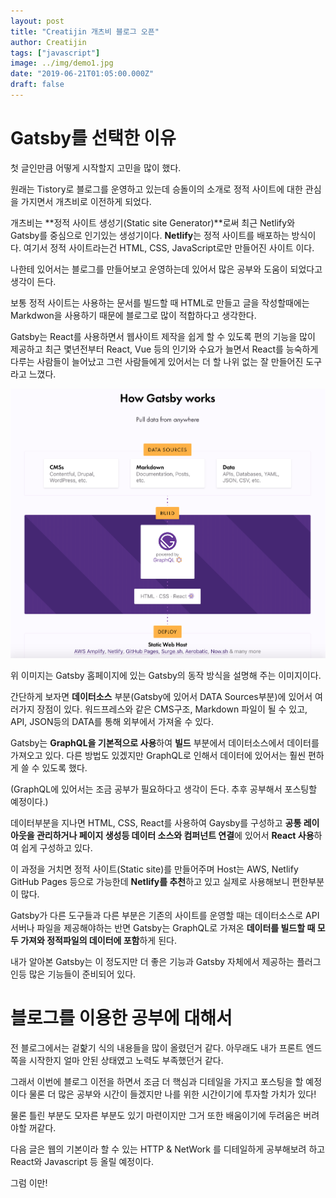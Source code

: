 ```yaml
---
layout: post
title: "Creatijin 개츠비 블로그 오픈"
author: Creatijin
tags: ["javascript"]
image: ../img/demo1.jpg
date: "2019-06-21T01:05:00.000Z"
draft: false
---
```



# Gatsby를 선택한 이유

첫 글인만큼 어떻게 시작할지 고민을 많이 했다.

원래는 Tistory로 블로그를 운영하고 있는데 승돌이의 소개로 정적 사이트에 대한 관심을 가지면서 개츠비로 이전하게 되었다.

개츠비는 **정적 사이트 생성기(Static site Generator)**로써 최근 Netlify와 Gatsby를 중심으로 인기있는 생성기이다. **Netlify**는 정적 사이트를 배포하는 방식이다. 여기서 정적 사이트라는건 HTML, CSS, JavaScript로만 만들어진 사이트 이다.

나한테 있어서는 블로그를 만들어보고 운영하는데 있어서 많은 공부와 도움이 되었다고 생각이 든다.

보통 정적 사이트는 사용하는 문서를 빌드할 때 HTML로 만들고 글을 작성할때에는 Markdwon을 사용하기 때문에 블로그로 많이 적합하다고 생각한다.

Gatsby는 React를 사용하면서 웹사이트 제작을 쉽게 할 수 있도록 편의 기능을 많이 제공하고 최근 몇년전부터 React, Vue 등의 인기와 수요가 늘면서 React를 능숙하게 다루는 사람들이 늘어났고 그런 사람들에게 있어서는 더 할 나위 없는 잘 만들어진 도구라고 느꼈다.

![gatsby-work](../img/gatsby-work.png)

위 이미지는 Gatsby 홈페이지에 있는 Gatsby의 동작 방식을 설명해 주는 이미지이다.

간단하게 보자면 **데이터소스** 부분(Gatsby에 있어서 DATA Sources부분)에 있어서 여러가지 장점이 있다. 워드프레스와 같은 CMS구조, Markdown 파일이 될 수 있고, API, JSON등의 DATA를 통해 외부에서 가져올 수 있다.

Gatsby는 **GraphQL을 기본적으로 사용**하여 **빌드** 부분에서 데이터소스에서 데이터를 가져오고 있다. 다른 방법도 있겠지만 GraphQL로 인해서 데이터에 있어서는 훨씬 편하게 쓸 수 있도록 했다.

(GraphQL에 있어서는 조금 공부가 필요하다고 생각이 든다. 추후 공부해서 포스팅할 예정이다.)

데이터부분을 지나면 HTML, CSS, React를 사용하여 Gaysby를 구성하고 **공통 레이아웃을 관리하거나 페이지 생성등 데이터 소스와 컴퍼넌트 연결**에 있어서 **React 사용**하여 쉽게 구성하고 있다.

이 과정을 거치면 정적 사이트(Static site)를 만들어주며 Host는 AWS, Netlify GitHub Pages 등으로 가능한데 **Netlify를 추천**하고 있고 실제로 사용해보니 편한부분이 많다.

Gatsby가 다른 도구들과 다른 부분은 기존의 사이트를 운영할 때는 데이터소스로 API서버나 파일을 제공해야하는 반면 Gatsby는 GraphQL로 가져온 **데이터를 빌드할 때 모두 가져와 정적파일의 데이터에 포함**하게 된다.

내가 알아본 Gatsby는 이 정도지만 더 좋은 기능과 Gatsby 자체에서 제공하는 플러그인등 많은 기능들이 준비되어 있다.



# 블로그를 이용한 공부에 대해서

전 블로그에서는 겉핥기 식의 내용들을 많이 올렸던거 같다. 아무래도 내가 프론트 엔드 쪽을 시작한지 얼마 안된 상태였고 노력도 부족했던거 같다.

그래서 이번에 블로그 이전을 하면서 조금 더 핵심과 디테일을 가지고 포스팅을 할 예정이다 물론 더 많은 공부와 시간이 들겠지만 나를 위한 시간이기에 투자할 가치가 있다!

물론 틀린 부분도 모자른 부분도 있기 마련이지만 그거 또한 배움이기에 두려움은 버려야할 꺼같다.

다음 글은 웹의 기본이라 할 수 있는 HTTP & NetWork 를 디테일하게 공부해보려 하고 React와 Javascript 등 올릴 예정이다.

그럼 이만!
